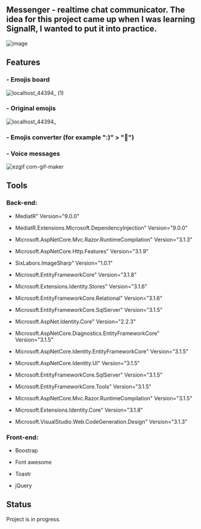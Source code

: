 ## Messenger - realtime chat communicator. The idea for this project came up when I was learning SignalR, I wanted to put it into practice.

![image](https://user-images.githubusercontent.com/52860350/98403497-5b478200-2069-11eb-876a-3d2ddb9f8284.png)

## Features

### - Emojis board <br>
![localhost_44394_ (1)](https://user-images.githubusercontent.com/52860350/98682836-a8c33800-2364-11eb-8c92-fae8f0307f4a.png)


### - Original emojis <br>
![localhost_44394_](https://user-images.githubusercontent.com/52860350/98682277-086d1380-2364-11eb-8471-fe4c034ded13.png)

### - Emojis converter (for example ":)" > "🙂")

### - Voice messages <br>
![ezgif com-gif-maker](https://user-images.githubusercontent.com/52860350/98684180-289dd200-2366-11eb-8d87-6d236a1a4ce8.gif)
 
## Tools

### Back-end:
* MediatR" Version="9.0.0"

* MediatR.Extensions.Microsoft.DependencyInjection" Version="9.0.0"

* Microsoft.AspNetCore.Mvc.Razor.RuntimeCompilation" Version="3.1.3"

* Microsoft.AspNetCore.Http.Features" Version="3.1.9"

* SixLabors.ImageSharp" Version="1.0.1"

* Microsoft.EntityFrameworkCore" Version="3.1.8"

* Microsoft.Extensions.Identity.Stores" Version="3.1.6"

* Microsoft.EntityFrameworkCore.Relational" Version="3.1.6"

* Microsoft.EntityFrameworkCore.SqlServer" Version="3.1.5"

* Microsoft.AspNet.Identity.Core" Version="2.2.3"

* Microsoft.AspNetCore.Diagnostics.EntityFrameworkCore" Version="3.1.5"

* Microsoft.AspNetCore.Identity.EntityFrameworkCore" Version="3.1.5"

* Microsoft.AspNetCore.Identity.UI" Version="3.1.5"

* Microsoft.EntityFrameworkCore.SqlServer" Version="3.1.5"

* Microsoft.EntityFrameworkCore.Tools" Version="3.1.5"

* Microsoft.AspNetCore.Mvc.Razor.RuntimeCompilation" Version="3.1.5"

* Microsoft.Extensions.Identity.Core" Version="3.1.8"

* Microsoft.VisualStudio.Web.CodeGeneration.Design" Version="3.1.3"


### Front-end:

* Boostrap 

* Font awesome

* Toastr

* jQuery
 
## Status
Project is in progress.
 
 


